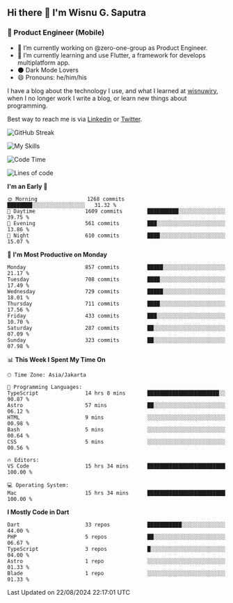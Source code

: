 ## Hi there 👋 I'm Wisnu G. Saputra

### :mobile_phone_off: Product Engineer (Mobile)

- 🔭 I’m currently working on @zero-one-group as Product Engineer.
- 🌱 I’m currently learning and use Flutter, a framework for develops multiplatform app.
- 🌑 Dark Mode Lovers
- 😄 Pronouns: he/him/his

I have a blog about the technology I use, and what I learned at [wisnuwiry](https://wisnuwiry.space/), when I no longer work I write a blog, or learn new things about programming.

Best way to reach me is via [Linkedin](https://www.linkedin.com/in/wisnu-saputra/) or [Twitter](https://twitter.com/wisnuwiry).

![GitHub Streak](https://streak-stats.demolab.com?user=wisnuwiry&theme=dark&hide_border=true)

![My Skills](https://skillicons.dev/icons?i=dart,flutter,kotlin,swift,go,js,css,neovim,git,linux&perline=5)

<!--START_SECTION:waka-->
![Code Time](http://img.shields.io/badge/Code%20Time-1%2C514%20hrs%2041%20mins-blue)

![Lines of code](https://img.shields.io/badge/From%20Hello%20World%20I%27ve%20Written-5.8%20million%20lines%20of%20code-blue)

**I'm an Early 🐤** 

```text
🌞 Morning                1268 commits        ████████░░░░░░░░░░░░░░░░░   31.32 % 
🌆 Daytime                1609 commits        ██████████░░░░░░░░░░░░░░░   39.75 % 
🌃 Evening                561 commits         ███░░░░░░░░░░░░░░░░░░░░░░   13.86 % 
🌙 Night                  610 commits         ████░░░░░░░░░░░░░░░░░░░░░   15.07 % 
```
📅 **I'm Most Productive on Monday** 

```text
Monday                   857 commits         █████░░░░░░░░░░░░░░░░░░░░   21.17 % 
Tuesday                  708 commits         ████░░░░░░░░░░░░░░░░░░░░░   17.49 % 
Wednesday                729 commits         █████░░░░░░░░░░░░░░░░░░░░   18.01 % 
Thursday                 711 commits         ████░░░░░░░░░░░░░░░░░░░░░   17.56 % 
Friday                   433 commits         ███░░░░░░░░░░░░░░░░░░░░░░   10.70 % 
Saturday                 287 commits         ██░░░░░░░░░░░░░░░░░░░░░░░   07.09 % 
Sunday                   323 commits         ██░░░░░░░░░░░░░░░░░░░░░░░   07.98 % 
```


📊 **This Week I Spent My Time On** 

```text
🕑︎ Time Zone: Asia/Jakarta

💬 Programming Languages: 
TypeScript               14 hrs 8 mins       ███████████████████████░░   90.87 % 
Astro                    57 mins             ██░░░░░░░░░░░░░░░░░░░░░░░   06.12 % 
HTML                     9 mins              ░░░░░░░░░░░░░░░░░░░░░░░░░   00.98 % 
Bash                     5 mins              ░░░░░░░░░░░░░░░░░░░░░░░░░   00.64 % 
CSS                      5 mins              ░░░░░░░░░░░░░░░░░░░░░░░░░   00.56 % 

🔥 Editors: 
VS Code                  15 hrs 34 mins      █████████████████████████   100.00 % 

💻 Operating System: 
Mac                      15 hrs 34 mins      █████████████████████████   100.00 % 
```

**I Mostly Code in Dart** 

```text
Dart                     33 repos            ███████████░░░░░░░░░░░░░░   44.00 % 
PHP                      5 repos             ██░░░░░░░░░░░░░░░░░░░░░░░   06.67 % 
TypeScript               3 repos             █░░░░░░░░░░░░░░░░░░░░░░░░   04.00 % 
Astro                    1 repo              ░░░░░░░░░░░░░░░░░░░░░░░░░   01.33 % 
Blade                    1 repo              ░░░░░░░░░░░░░░░░░░░░░░░░░   01.33 % 
```




 Last Updated on 22/08/2024 22:17:01 UTC
<!--END_SECTION:waka-->

